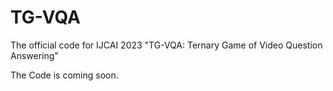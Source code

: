 # TG-VQA
The official code for IJCAI 2023 "TG-VQA: Ternary Game of Video Question Answering"

The Code is coming soon. 
